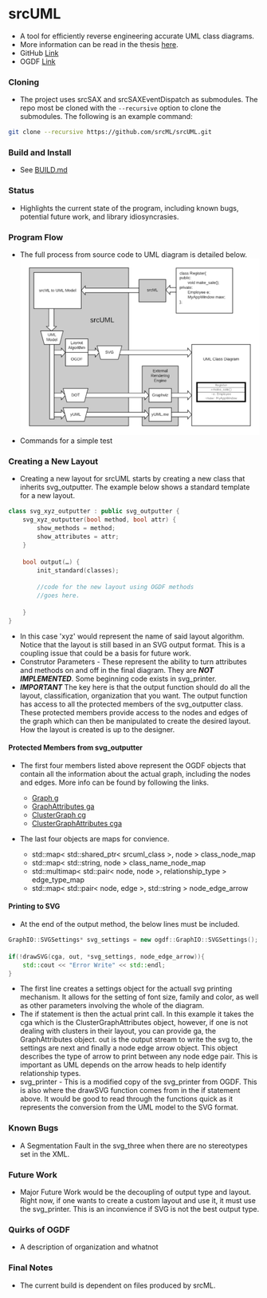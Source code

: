 # srcUML #
* A tool for efficiently reverse engineering accurate UML class diagrams.
* More information can be read in the thesis [here](https://etd.ohiolink.edu/pg_10?0::NO:10:P10_ACCESSION_NUM:ksuhonors157557386946271).
* GitHub [Link](https://github.com/srcML/srcUML)
* OGDF [Link](https://ogdf.uos.de/)

### Cloning ###
* The project uses srcSAX and srcSAXEventDispatch as submodules.  The repo most be cloned with the `--recursive` option to clone the submodules.  The following is an example command:
```bash
git clone --recursive https://github.com/srcML/srcUML.git
```

### Build and Install ###
* See [BUILD.md](https://github.com/srcML/srcUML/blob/develop/BUILD.md)

### Status ###
* Highlights the current state of the program, including known bugs, potential future work, and library idiosyncrasies.

### Program Flow ###
* The full process from source code to UML diagram is detailed below.
![](doc/images/srcuml_tool_chain.png)
* Commands for a simple test

### Creating a New Layout ###
* Creating a new layout for srcUML starts by creating a new class that inherits svg_outputter. The example below shows a standard template for a new layout.
```cpp
class svg_xyz_outputter : public svg_outputter {
    svg_xyz_outputter(bool method, bool attr) {
        show_methods = method;
        show_attributes = attr;
    }

    bool output(…) {
        init_standard(classes);

        //code for the new layout using OGDF methods
        //goes here.
	
	}
}
```
* In this case 'xyz' would represent the name of said layout algorithm. Notice that the layout is still based in an SVG output format. This is a coupling issue that could be a basis for future work.
* Construtor Parameters - These represent the ability to turn attributes and methods on and off in the final diagram. They are ***NOT IMPLEMENTED***. Some beginning code exists in svg_printer.
* ***IMPORTANT*** The key here is that the output function should do all the layout, classification, organization that you want. The output function has access to all the protected members of the svg_outputter class. These protected members provide access to the nodes and edges of the graph which can then be manipulated to create the desired layout. How the layout is created is up to the designer.

#### Protected Members from svg_outputter ####
* The first four members listed above represent the OGDF objects that contain all the information about the actual graph, including the nodes and edges. More info can be found
by following the links.
	* [Graph g](https://ogdf.uos.de/doc/classogdf_1_1_graph.html)
	* [GraphAttributes ga](https://ogdf.uos.de/doc/classogdf_1_1_graph_attributes.html)
	* [ClusterGraph cg](https://ogdf.uos.de/doc/classogdf_1_1_cluster_graph.html)
	* [ClusterGraphAttributes cga](https://ogdf.uos.de/doc/classogdf_1_1_cluster_graph_attributes.html)

* The last four objects are maps for convience.
	* std::map< std::shared_ptr< srcuml_class >, node >           class_node_map
	* std::map< std::string, node >                               class_name_node_map
	* std::multimap< std::pair< node, node >, relationship_type > edge_type_map
	* std::map< std::pair< node, edge >, std::string >            node_edge_arrow 

#### Printing to SVG ####
* At the end of the output method, the below lines must be included.
```cpp
GraphIO::SVGSettings* svg_settings = new ogdf::GraphIO::SVGSettings();
		
if(!drawSVG(cga, out, *svg_settings, node_edge_arrow)){
	std::cout << "Error Write" << std::endl;
}

```
* The first line creates a settings object for the actuall svg printing mechanism. It allows for the setting of font size, family and color, as well as other parameters involving the whole of the diagram.
* The if statement is then the actual print call. In this example it takes the cga which is the ClusterGraphAttributes object, however, if one is not dealing with clusters in their layout, you can provide ga, the GraphAttributes object. out is the output stream to write the svg to, the settings are next and finally a node edge arrow object. This object describes the type of arrow to print between any node edge pair. This is important as UML depends on the arrow heads to help identify relationship types.
* svg_printer - This is a modified copy of the svg_printer from OGDF. This is also where the drawSVG function comes from in the if statement above. It would be good to read through the functions quick as it represents the conversion from the UML model to the SVG format.

### Known Bugs ###
* A Segmentation Fault in the svg_three when there are no stereotypes set in the XML.

### Future Work ### 
* Major Future Work would be the decoupling of output type and layout. Right now, if one wants to create a custom layout and use it, it must use the svg_printer.
This is an inconvience if SVG is not the best output type.

### Quirks of OGDF ###
* A description of organization and whatnot

### Final Notes ###
* The current build is dependent on files produced by srcML.


